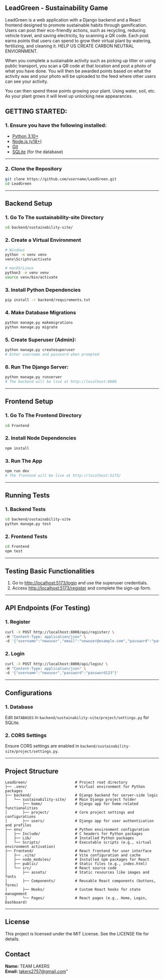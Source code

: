 ## LeadGreen - Sustainability Game

LeadGreen is a web application with a Django backend and a React frontend designed to promote sustainable habits through gamification. Users can post their eco-friendly actions, such as recycling, reducing vehicle travel, and saving electricity, by scanning a QR code. Each post earns points that users can spend to grow their virtual plant by watering, fertilizing, and cleaning it. HELP US CREATE CARBON NEUTRAL ENVIORNMENT.

When you complete a sustainable activity such as picking up litter or using public transport, you scan a QR code at that location and post a photo of what you have done. You will then be awarded points based on what the activity was and your photo will be uploaded to the feed where other users can see your activity.

You can then spend these points growing your plant. Using water, soil, etc. As your plant grows it will level up unlocking new appearances.  

## GETTING STARTED:

### 1. Ensure you have the following installed:
- [Python 3.10+](https://www.python.org/downloads/)
- [Node.js (v18+)](https://nodejs.org/en)
- [Git](https://git-scm.com/downloads)
- [SQLite](https://www.sqlite.org/download.html) (for the database)

---

### 2. **Clone the Repository**

```bash
git clone https://github.com/username/LeadGreen.git
cd LeadGreen
```

---

## Backend Setup

### 1. Go To The sustainability-site Directory

```bash
cd backend/sustainability-site/
```

### 2. **Create a Virtual Environment**

```bash
# Windows
python -m venv venv
venv\Scripts\activate

# macOS/Linux
python3 -m venv venv
source venv/bin/activate
```

### 3. Install Python Dependencies

```bash
pip install -r backend/requirements.txt
```

### 4. Make Database Migrations

```bash
python manage.py makemigrations
python manage.py migrate
```

### 5. Create Superuser (Admin):

```bash
python manage.py createsuperuser
# Enter username and password when prompted
```

### 6. Run The Django Server:

```bash
python manage.py runserver
# The backend will be live at http://localhost:8000
```

---

## Frontend Setup

### 1. Go To The Frontend Directory

```bash
cd Frontend
```

### 2. Install Node Dependencies

```bash
npm install
```

### 3. Run The App

```bash
npm run dev
# The frontend will be live at http://localhost:5173/
```

---

## Running Tests

### 1. Backend Tests

```bash
cd backend/sustainability-site
python manage.py test
```

### 2. Frontend Tests

```bash
cd Frontend
npm test
```

---

## Testing Basic Functionalities

1. Go to [http://localhost:5173/login](http://localhost:5173/login) and use the superuser credentials.
2. Access [http://localhost:5173/register](http://localhost:5173/register) and complete the sign-up form.

---

## API Endpoints (For Testing)

### 1. Register

```bash
curl -X POST http://localhost:8000/api/register/ \
-H "Content-Type: application/json" \
-d '{"username":"newuser","email":"newuser@example.com","password":"password123"}'
```

### 2. Login

```bash
curl -X POST http://localhost:8000/api/login/ \
-H "Content-Type: application/json" \
-d '{"username":"newuser","password":"password123"}'
```

---

## Configurations

### 1. Database
Edit `DATABASES` in `backend/sustainability-site/project/settings.py` for SQLite.

### 2. CORS Settings
Ensure CORS settings are enabled in `backend/sustainability-site/project/settings.py`.

---

## Project Structure

```
LeadGreen/                      # Project root directory
├── .venv/                      # Virtual environment for Python packages
├── backend/                    # Django backend for server-side logic
│   └── sustainability-site/    # Main Django project folder
│       ├── home/               # Django app for home-related functionalities
│       ├── project/            # Core project settings and configurations
│       ├── users/              # Django app for user authentication and profiles
├── env/                        # Python environment configuration
│   ├── Include/                # C headers for Python packages
│   ├── Lib/                    # Installed Python packages
│   └── Scripts/                # Executable scripts (e.g., virtual environment activation)
├── Frontend/                   # React frontend for user interface
│   ├── .vite/                  # Vite configuration and cache
│   ├── node_modules/           # Installed npm packages for React
│   ├── public/                 # Static files (e.g., index.html)
│   └── src/                    # React source code
│       ├── assets/             # Static resources like images and fonts
│       ├── Components/         # Reusable React components (buttons, forms)
│       ├── Hooks/              # Custom React hooks for state management
│       └── Pages/              # React pages (e.g., Home, Login, Dashboard)
```

---

## License
This project is licensed under the MIT License. See the LICENSE file for details.

## Contact
**Name:** TEAM LAKERS  
**Email:** [lakers2757@gmail.com](mailto:lakers2757@gmail.com)"

